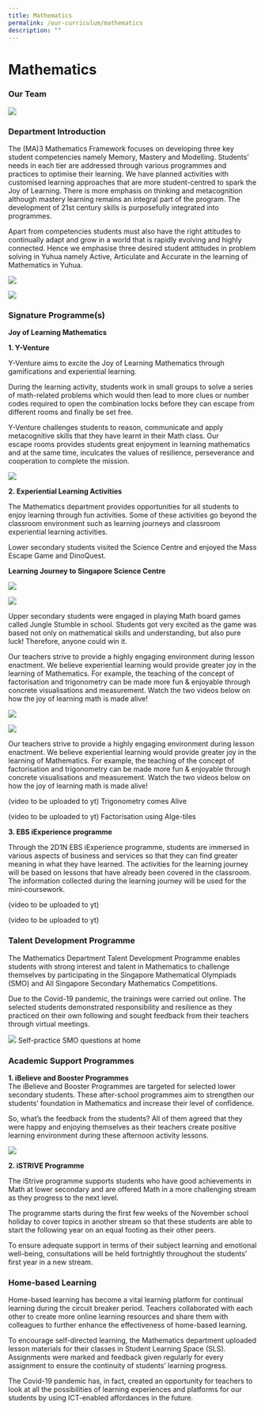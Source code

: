 ```yaml
---
title: Mathematics
permalink: /our-curriculum/mathematics
description: ""
---
```

# **Mathematics**

### Our Team


![](/images/MATH.jpg)

### Department Introduction    

The (MA)3 Mathematics Framework focuses on developing three key student competencies namely Memory, Mastery and Modelling. Students’ needs in each tier are addressed through various programmes and practices to optimise their learning. We have planned activities with customised learning approaches that are more student-centred to spark the Joy of Learning. There is more emphasis on thinking and metacognition although mastery learning remains an integral part of the program. The development of 21st century skills is purposefully integrated into programmes.   
  
Apart from competencies students must also have the right attitudes to continually adapt and grow in a world that is rapidly evolving and highly connected. Hence we emphasise three desired student attitudes in problem solving in Yuhua namely Active, Articulate and Accurate in the learning of Mathematics in Yuhua.

![](/images/math%20framework.jpg)

![](/images/Math%20framewk.jpg)

### Signature Programme(s)

**Joy of Learning Mathematics**

**1\. Y-Venture**

Y-Venture aims to excite the Joy of Learning Mathematics through gamifications and experiential learning.

During the learning activity, students work in small groups to solve a series of math-related problems which would then lead to more clues or number codes required to open the combination locks before they can escape from different rooms and finally be set free.

Y-Venture challenges students to reason, communicate and apply metacognitive skills that they have learnt in their Math class. Our escape rooms provides students great enjoyment in learning mathematics and at the same time, inculcates the values of resilience, perseverance and cooperation to complete the mission.

![](/images/MATH1.jpg)

**2. Experiential Learning Activities**  

The Mathematics department provides opportunities for all students to enjoy learning through fun activities. Some of these activities go beyond the classroom environment such as learning journeys and classroom experiential learning activities.

Lower secondary students visited the Science Centre and enjoyed the Mass Escape Game and DinoQuest.

**Learning Journey to Singapore Science Centre**

![](/images/MATH2.jpg)

![](/images/9abc.jpg)

Upper secondary students were engaged in playing Math board games called Jungle Stumble in school. Students got very excited as the game was based not only on mathematical skills and understanding, but also pure luck! Therefore, anyone could win it. 

Our teachers strive to provide a highly engaging environment during lesson enactment. We believe experiential learning would provide greater joy in the learning of Mathematics. For example, the teaching of the concept of factorisation and trigonometry can be made more fun & enjoyable through concrete visualisations and measurement. Watch the two videos below on how the joy of learning math is made alive!

![](/images/10.png)

![](/images/11.jpg)

Our teachers strive to provide a highly engaging environment during lesson enactment. We believe experiential learning would provide greater joy in the learning of Mathematics. For example, the teaching of the concept of factorisation and trigonometry can be made more fun & enjoyable through concrete visualisations and measurement. Watch the two videos below on how the joy of learning math is made alive!

(video to be uploaded to yt)
Trigonometry comes Alive

(video to be uploaded to yt) 
Factorisation using Alge-tiles

**3\. EBS iExperience programme**

Through the 2D1N EBS iExperience programme, students are immersed in various aspects of business and services so that they can find greater meaning in what they have learned. The activities for the learning journey will be based on lessons that have already been covered in the classroom. The information collected during the learning journey will be used for the mini‐coursework.

(video to be uploaded to yt) 

(video to be uploaded to yt) 

### Talent Development Programme

The Mathematics Department Talent Development Programme enables students with strong interest and talent in Mathematics to challenge themselves by participating in the Singapore Mathematical Olympiads (SMO) and All Singapore Secondary Mathematics Competitions.

Due to the Covid-19 pandemic, the trainings were carried out online. The selected students demonstrated responsibility and resilience as they practiced on their own following and sought feedback from their teachers through virtual meetings.

![](/images/MATH3.jpg)
Self-practice SMO questions at home

### Academic Support Programmes

**1\. iBelieve and Booster Programmes**  
The iBelieve and Booster Programmes are targeted for selected lower secondary students. These after-school programmes aim to strengthen our students’ foundation in Mathematics and increase their level of confidence.  
  
So, what’s the feedback from the students? All of them agreed that they were happy and enjoying themselves as their teachers create positive learning environment during these afternoon activity lessons.

![](/images/15.jpg)

**2\. iSTRIVE Programme**

The iStrive programme supports students who have good achievements in Math at lower secondary and are offered Math in a more challenging stream as they progress to the next level.

The programme starts during the first few weeks of the November school holiday to cover topics in another stream so that these students are able to start the following year on an equal footing as their other peers.

To ensure adequate support in terms of their subject learning and emotional well-being, consultations will be held fortnightly throughout the students’ first year in a new stream.

### Home-based Learning

Home-based learning has become a vital learning platform for continual learning during the circuit breaker period. Teachers collaborated with each other to create more online learning resources and share them with colleagues to further enhance the effectiveness of home-based learning.

To encourage self-directed learning, the Mathematics department uploaded lesson materials for their classes in Student Learning Space (SLS). Assignments were marked and feedback given regularly for every assignment to ensure the continuity of students’ learning progress.

The Covid-19 pandemic has, in fact, created an opportunity for teachers to look at all the possibilities of learning experiences and platforms for our students by using ICT-enabled affordances in the future.